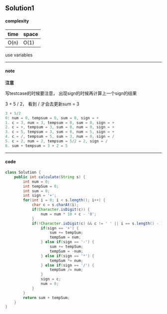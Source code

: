 ## Solution1 

#### complexity

| time | space |
| ---- | ----- |
| O(n) | O(1)  |

use variables

---

#### note

**注意**

写testcase的时候要注意， 出现sign的时候再计算上一个sign的结果 

3 + 5 / 2， 看到 / 才会去更新sum = 3

```java
3 + 5/2
0: num = 0, tempsum = 0, sum = 0, sign = +
1. c = 3, num = 3, tempsum = 0, sum = 0, sign = +
2. c = +, tempsum = 3, sum = 0, num = 0, sign = +
3. c = 5, tempsum = 3, sum = 0, num = 5, sign = +
4. c = /, tempsum = 5, sum = 3, num = 0, sign = /
5. c = 2, num = 2, tempsum = 5/2 = 2, sign = /
6. sum + tempsum = 3 + 2 = 5
```



---

#### code

```java
class Solution {
    public int calculate(String s) {
        int num = 0;
        int tempSum = 0;
        int sum = 0;
        int sign = '+';
        for(int i = 0; i < s.length(); i++) {
            char c = s.charAt(i);
            if(Character.isDigit(c)) {
                num = num * 10 + c - '0';
            }
            if(!Character.isDigit(c) && c != ' ' || i == s.length() - 1) {
                if(sign == '+') {
                    sum += tempSum;
                    tempSum = num;
                } else if(sign == '-') {
                    sum += tempSum;
                    tempSum = -num;
                } else if(sign == '*') {
                    tempSum *= num;
                } else if(sign == '/') {
                    tempSum /= num;
                }
                sign = c;
                num = 0;
            }
        }
        return sum + tempSum;
    }
}
```

